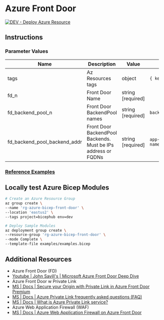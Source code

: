 # Azure Front Door

[![DEV - Deploy Azure Resource](https://github.com/ArtiomLK/azure-bicep-front-door/actions/workflows/dev.orchestrator.yml/badge.svg?branch=main&event=push)](https://github.com/ArtiomLK/azure-bicep-front-door/actions/workflows/dev.orchestrator.yml)

## Instructions

### Parameter Values

| Name                         | Description                                                   | Value             | Examples                             |
| ---------------------------- | ------------------------------------------------------------- | ----------------- | ------------------------------------ |
| tags                         | Az Resources tags                                             | object            | `{ key: value }`                     |
| fd_n                         | Front Door Name                                               | string [required] |                                      |
| fd_backend_pool_n            | Front Door BackendPool names                                  | string [required] | `backend-pool-app`                   |
| fd_backend_pool_backend_addr | Front Door BackendPool Backends. Must be IPs address or FQDNs | string [required] | `app-service-name.azurewebsites.net` |

### [Reference Examples][1]

## Locally test Azure Bicep Modules

```bash
# Create an Azure Resource Group
az group create \
--name 'rg-azure-bicep-front-door' \
--location 'eastus2' \
--tags project=bicephub env=dev

# Deploy Sample Modules
az deployment group create \
--resource-group 'rg-azure-bicep-front-door' \
--mode Complete \
--template-file examples/examples.bicep
```

## Additional Resources

- Azure Front Door (FD)
- [Youtube | John Savill's | Microsoft Azure Front Door Deep Dive][2]
- Azure Front Door w Private Link
- [MS | Docs | Secure your Origin with Private Link in Azure Front Door Premium][4]
- [MS | Docs | Azure Private Link frequently asked questions (FAQ)][5]
- [MS | Docs | What is Azure Private Link service?][6]
- Azure Web Application Firewall (WAF)
- [MS | Docs | Azure Web Application Firewall on Azure Front Door][3]

[1]: ./examples/examples.bicep
[2]: https://www.youtube.com/watch?v=DHiZbIks9i0&ab_channel=JohnSavill%27sTechnicalTraining
[3]: https://docs.microsoft.com/en-us/azure/web-application-firewall/afds/afds-overview
[4]: https://docs.microsoft.com/en-us/azure/frontdoor/private-link
[5]: https://docs.microsoft.com/en-us/azure/private-link/private-link-faq
[6]: https://docs.microsoft.com/en-us/azure/private-link/private-link-service-overview

